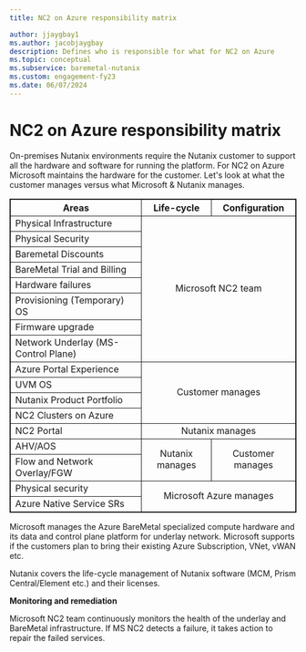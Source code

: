 ```yaml
---
title: NC2 on Azure responsibility matrix

author: jjaygbay1
ms.author: jacobjaygbay
description: Defines who is responsible for what for NC2 on Azure
ms.topic: conceptual
ms.subservice: baremetal-nutanix
ms.custom: engagement-fy23
ms.date: 06/07/2024
---
```


# NC2 on Azure responsibility matrix

On-premises Nutanix environments require the Nutanix customer to support all the hardware and software for running the platform. For NC2 on Azure Microsoft maintains the hardware for the customer. Let's look at what the customer manages versus what Microsoft & Nutanix manages.

<table>
<head>
    <style>
table, th, td {
  border: 1px solid;
}
</style>
</head>
    <thead>
        <tr>
            <th>Areas</th>
            <th>Life-cycle</th>
            <th>Configuration</th>
        </tr>
    </thead>
    <tbody>
        <tr>
        <td>Physical Infrastructure</td>
            <td rowspan=8 colspan=3 style="text-align: center;vertical-align: middle; border=5">Microsoft NC2 team</td> 
        </tr>
<tr>
<td>Physical Security</td>
</tr>
<tr>
 <td colspan=1>Baremetal Discounts</td>
</tr>
<tr>
<td>BareMetal Trial and Billing</td>
</tr>
<tr>
<td>Hardware failures</td>
</tr>
<td>Provisioning (Temporary) OS
</td>
</tr>
<tr>
<td>Firmware upgrade
</td>
</tr>
<tr>
<td>Network Underlay (MS-Control Plane)
</td>
</tr>
<tr>
<td>Azure Portal Experience</td>
<td rowspan=4 colspan=4 style="text-align: center;vertical-align: middle;">Customer manages</td>
</tr>
<tr>
<td>
UVM OS
</td>
</tr>

<tr>
<td>
Nutanix Product Portfolio    </td>
</tr>

<tr>
<td>
NC2 Clusters on Azure</td>
</tr>
<tr>
<td>NC2 Portal</td>
<td colspan=3 style="text-align: center;vertical-align: middle;">
Nutanix manages</td>
</tr>
<tr>
<td>
AHV/AOS
</td>
<td rowspan=2 style="text-align: center; vertical-align: middle;" border="1">
Nutanix manages
</td>
<td rowspan=2 colspan=2 style="text-align: center; vertical-align: middle;">
Customer manages</td>
</tr>

<tr>
<td>
Flow and Network Overlay/FGW</td>
</td>
</tr>

<tr>

<td> 
Physical security
</td>
<td rowspan=2 colspan=3 style="text-align: center;">
Microsoft Azure manages</td>
</tr>
<tr>
<td>
Azure Native Service SRs
</td>
</tr>


</table>










Microsoft manages the Azure BareMetal specialized compute hardware and its data and control plane platform for underlay network. Microsoft supports if the customers plan to bring their existing Azure Subscription, VNet, vWAN etc.

Nutanix covers the life-cycle management of Nutanix software (MCM, Prism Central/Element etc.) and their licenses.

**Monitoring and remediation**

Microsoft NC2 team continuously monitors the health of the underlay and BareMetal infrastructure. If MS NC2 detects a failure, it takes action to repair the failed services.